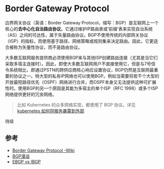 # Border Gateway Protocol

边界网关协议（英语：Border Gateway Protocol，缩写：BGP）是互联网上一个核心的**去中心化自治路由协议**。它通过维护IP路由表或‘前缀’表来实现自治系统（AS）之间的可达性，属于矢量路由协议。BGP不使用传统的内部网关协议（IGP）的指标，而使用基于路径、网络策略或规则集来决定路由。因此，它更适合被称为矢量性协议，而不是路由协议。

大多数互联网服务提供商必须使用BGP来与其他ISP创建路由连接（尤其是当它们采取多宿主连接时）。因此，即使大多数互联网用户不直接使用它，但是与7号信令系统相比，即通过PSTN的跨供应商核心响应设置协议，BGP仍然是互联网最重要的协议之一。特大型的私有IP网络也可以使用BGP。例如当需要将若干个大型的开放最短路径优先（OSPF）网络进行合并，而OSPF本身又无法提供这种可扩展性时。使用BGP的另一个原因是其能为多宿主的单个ISP（RFC 1998）或多个ISP网络提供更好的冗余网络。

>比如 Kubernetes 的众多网络实现，都使用了 BGP 协议。详见 [kubernetes 如何将服务暴露到外部](/kubernetes/kubernetes%20如何将服务暴露到外部.md)

待续

## 参考

- [Border Gateway Protocol -Wiki](https://zh.wikipedia.org/wiki/%E8%BE%B9%E7%95%8C%E7%BD%91%E5%85%B3%E5%8D%8F%E8%AE%AE)
- [BGP漫谈](https://zhuanlan.zhihu.com/p/25433049)
- [EBGP vs IBGP](https://zhuanlan.zhihu.com/p/31766603)
